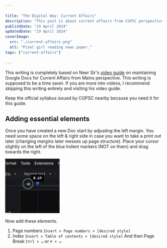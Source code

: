 ```yaml
---

title: "The Digital Way: Current Affairs"
description: "This post is about current affairs from CGPSC perspective."
publishDate: "19 April 2024"
updatedDate: "19 April 2024"
coverImage:
  src: "./current-affairs.png"
  alt: "Pixel girl reading news paper."
tags: ["current-affairs"]

---
```

This writing is completely based on Neer Sir's [video guide](https://www.youtube.com/watch?v=QZUoyk9AMcM) on maintaining Google Docs for Current Affairs from Mains perspective.
This writing is supposed to be a time saver. If you are more into videos, I recommend skipping this writing entirely and visiting his video guide.

Keep the official syllabus issued by CGPSC nearby because you need it for this guide.

## Adding essential elements
Once you have created a new Doc start by adjusting the left margin. You need some space on the left & right side in case you want to take a print out later (changing margins later messes up page structure). Place your cursor slightly on the left of the blue Indent markers (NOT on them) and drag towards the right.

![indent shift](./indent.gif)

Now add these elements.
1. Page numbers `Insert > Page numbers > [desired style]`
2. Index `Insert > Table of contents > [desired style]` And then Page Break `Ctrl + ↵` or `⌘ + ↵`